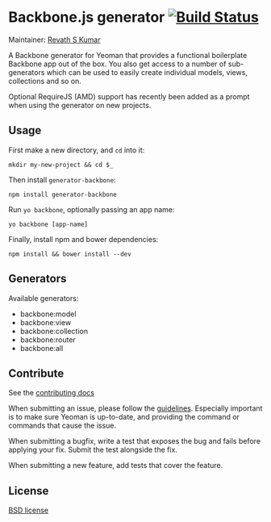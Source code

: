# Backbone.js generator [![Build Status](https://secure.travis-ci.org/eschafer/generator-backbone.png?branch=master)](http://travis-ci.org/eschafer/generator-backbone)

Maintainer: [Revath S Kumar](https://github.com/revathskumar)

A Backbone generator for Yeoman that provides a functional boilerplate Backbone app out of the box. You also get access to a number of sub-generators which can be used to easily create individual models, views, collections and so on.

Optional RequireJS (AMD) support has recently been added as a prompt when using the generator on new projects.

## Usage

First make a new directory, and `cd` into it:
```
mkdir my-new-project && cd $_
```

Then install `generator-backbone`:
```
npm install generator-backbone
```

Run `yo backbone`, optionally passing an app name:
```
yo backbone [app-name]
```

Finally, install npm and bower dependencies:
```
npm install && bower install --dev
```

## Generators

Available generators:

- backbone:model
- backbone:view
- backbone:collection
- backbone:router
- backbone:all


## Contribute

See the [contributing docs](https://github.com/yeoman/yeoman/blob/master/contributing.md)

When submitting an issue, please follow the [guidelines](https://github.com/yeoman/yeoman/blob/master/contributing.md#issue-submission). Especially important is to make sure Yeoman is up-to-date, and providing the command or commands that cause the issue.

When submitting a bugfix, write a test that exposes the bug and fails before applying your fix. Submit the test alongside the fix.

When submitting a new feature, add tests that cover the feature.


## License

[BSD license](http://opensource.org/licenses/bsd-license.php)
